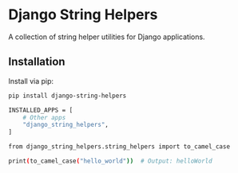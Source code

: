 # Django String Helpers

A collection of string helper utilities for Django applications.

## Installation

Install via pip:

```bash
pip install django-string-helpers

INSTALLED_APPS = [
    # Other apps
    "django_string_helpers",
]

from django_string_helpers.string_helpers import to_camel_case

print(to_camel_case("hello_world"))  # Output: helloWorld
